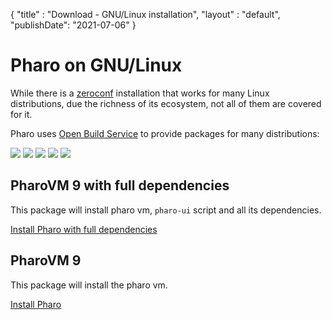 {"title" : "Download - GNU/Linux installation","layout" : "default","publishDate": "2021-07-06"}# Pharo on GNU/LinuxWhile there is a [zeroconf](https://get.pharo.org) installation that works for many Linux distributions, due the richness of its ecosystem, not all of them are covered for it.   Pharo uses [Open Build Service](https://build.opensuse.org) to provide packages for many distributions:   ![](https://software.opensuse.org/assets/download/arch-808fd9374d4d5532b5d1d3cba3b9267405164f349e644e5835019c9f7ffeed5b.png)![](https://software.opensuse.org/assets/download/debian-45568b84350128b48ac561789a36368cd0c0e32f3bcb3f6ba11318574845577c.png)![](https://software.opensuse.org/assets/download/fedora-69875974db5339cbd66d30d26f109a8b7ac22ae7e9cef6e3657193297780b689.png)![](https://software.opensuse.org/assets/download/opensuse-5231fd639d47502c128e829a1e48febbafa0a6c06988a14234a8f6eb97e09a91.png)![](https://software.opensuse.org/assets/download/ubuntu-9e0d2c7e38ba8b47f1af210ec318da4ee7195968bc0dab78d2c01d013806c143.png)## PharoVM 9 with full dependenciesThis package will install pharo vm, `pharo-ui` script and all its dependencies.[Install Pharo with full dependencies](https://software.opensuse.org/download.html?project=devel:languages:pharo:latest&package=pharo9-ui)## PharoVM 9This package will install the pharo vm.[Install Pharo](https://software.opensuse.org/download.html?project=devel:languages:pharo:latest&package=pharo9)